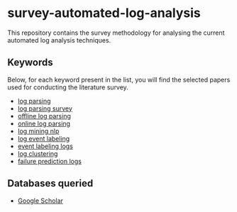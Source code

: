 # survey-automated-log-analysis

This repository contains the survey methodology for analysing the current automated log analysis techniques. <br>


## Keywords
Below, for each keyword present in the list, you will find the selected papers used for conducting the literature survey. 
- [log parsing](https://github.com/spetrescu/survey-automated-log-analysis/tree/keywords/log-parsing)
- [log parsing survey](https://github.com/spetrescu/survey-automated-log-analysis/tree/keywords/log-parsing-survey)
- [offline log parsing](https://github.com/spetrescu/survey-automated-log-analysis/tree/keywords/offline-log-parsing)
- [online log parsing](https://github.com/spetrescu/survey-automated-log-analysis/tree/keywords/online-log-parsing)
- [log mining nlp](https://github.com/spetrescu/survey-automated-log-analysis/tree/keywords/log-mining-nlp)
- [log event labeling](https://github.com/spetrescu/survey-automated-log-analysis/tree/keywords/log-event-labeling)
- [event labeling logs](https://github.com/spetrescu/survey-automated-log-analysis/tree/keywords/event-labeling-logs)
- [log clustering](https://github.com/spetrescu/survey-automated-log-analysis/tree/keywords/log-clustering)
- [failure prediction logs](https://github.com/spetrescu/survey-automated-log-analysis/tree/keywords/failure-prediction-logs)

## Databases queried
- [Google Scholar](https://scholar.google.com)
